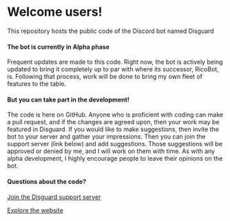 # Welcome users!
This repository hosts the public code of the Discord bot named Disguard
#### The bot is currently in Alpha phase
Frequent updates are made to this code. Right now, the bot is actively being updated to bring it completely up to par with where its successor, RicoBot, is. Following that process, work will be done to bring my own fleet of features to the table.
#### But you can take part in the development!
The code is here on GitHub. Anyone who is proficient with coding can make a pull request, and if the changes are agreed upon, then your work may be featured in Disguard. If you would like to make suggestions, then invite the bot to your server and gather your impressions. Then you can join the support server (link below) and add suggestions. Those suggestions will be approved or denied by me, and I will work on them with time. As with any alpha development, I highly encourage people to leave their opinions on the bot.
#### Questions about the code?
[Join the Disguard support server](https://discord.gg/xSGujjz "Join the Disguard support server")

[Explore the website](https://bit.ly/2disguard "Explore the website")
